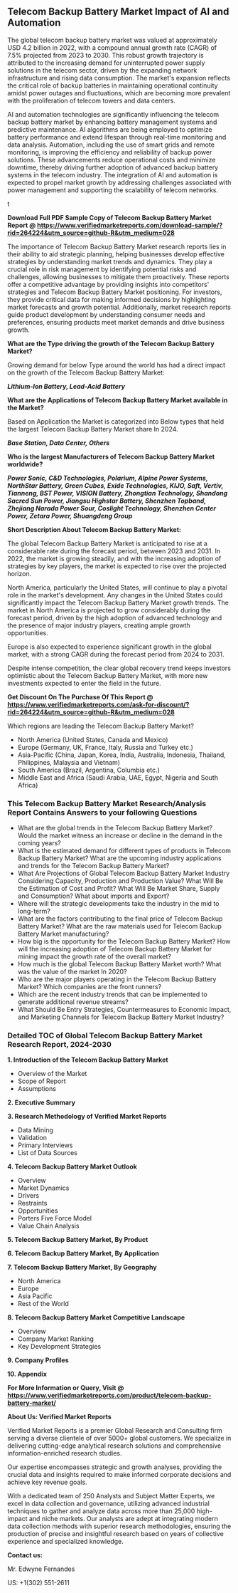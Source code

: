 <h2>Telecom Backup Battery Market Impact of AI and Automation</h2><p>The global telecom backup battery market was valued at approximately USD 4.2 billion in 2022, with a compound annual growth rate (CAGR) of 7.5% projected from 2023 to 2030. This robust growth trajectory is attributed to the increasing demand for uninterrupted power supply solutions in the telecom sector, driven by the expanding network infrastructure and rising data consumption. The market's expansion reflects the critical role of backup batteries in maintaining operational continuity amidst power outages and fluctuations, which are becoming more prevalent with the proliferation of telecom towers and data centers.</p><p>AI and automation technologies are significantly influencing the telecom backup battery market by enhancing battery management systems and predictive maintenance. AI algorithms are being employed to optimize battery performance and extend lifespan through real-time monitoring and data analysis. Automation, including the use of smart grids and remote monitoring, is improving the efficiency and reliability of backup power solutions. These advancements reduce operational costs and minimize downtime, thereby driving further adoption of advanced backup battery systems in the telecom industry. The integration of AI and automation is expected to propel market growth by addressing challenges associated with power management and supporting the scalability of telecom networks.</p>t</p><p id="" class=""><strong>Download Full PDF Sample Copy of Telecom Backup Battery Market Report @ <a href="https://www.verifiedmarketreports.com/download-sample/?rid=264224&utm_source=github-R&utm_medium=028" target="_blank">https://www.verifiedmarketreports.com/download-sample/?rid=264224&utm_source=github-R&utm_medium=028</a></strong></p><p>The importance of&nbsp;Telecom Backup Battery Market research reports lies in their ability to aid strategic planning, helping businesses develop effective strategies by understanding market trends and dynamics. They play a crucial role in risk management by identifying potential risks and challenges, allowing businesses to mitigate them proactively. These reports offer a competitive advantage by providing insights into competitors' strategies and Telecom Backup Battery Market positioning. For investors, they provide critical data for making informed decisions by highlighting market forecasts and growth potential. Additionally, market research reports guide product development by understanding consumer needs and preferences, ensuring products meet market demands and drive business growth.</p><p><strong>What are the&nbsp;Type driving the growth of the Telecom Backup Battery Market?</strong></p><p id="" class="">Growing demand for below Type around the world has had a direct impact on the growth of the Telecom Backup Battery Market:</p><em><strong>Lithium-Ion Battery, Lead-Acid Battery</strong></em></p><strong>What are the&nbsp;Applications&nbsp;of Telecom Backup Battery Market available in the Market?</strong></p><p id="" class="">Based on Application the Market is categorized into Below types that held the largest Telecom Backup Battery Market share In 2024.</p><em><strong>Base Station, Data Center, Others</strong></em></p><strong>Who is the largest Manufacturers of Telecom Backup Battery Market worldwide?</strong></p><p><em><strong>Power Sonic, C&D Technologies, Polarium, Alpine Power Systems, NorthStar Battery, Green Cubes, Exide Technologies, KIJO, Saft, Vertiv, Tianneng, BST Power, VISION Battery, Zhongtian Technology, Shandong Sacred Sun Power, Jiangsu Highstar Battery, Shenzhen Topband, Zhejiang Narada Power Sour, Coslight Technology, Shenzhen Center Power, Zetara Power, Shuangdeng Group</strong></em></p><p id="" class=""><strong>Short Description About Telecom Backup Battery Market:</strong></p><p>The global Telecom Backup Battery Market is anticipated to rise at a considerable rate during the forecast period, between 2023 and 2031. In 2022, the market is growing steadily, and with the increasing adoption of strategies by key players, the market is expected to rise over the projected horizon.</p><p>North America, particularly the United States, will continue to play a pivotal role in the market's development. Any changes in the United States could significantly impact the Telecom Backup Battery Market growth trends. The market in North America is projected to grow considerably during the forecast period, driven by the high adoption of advanced technology and the presence of major industry players, creating ample growth opportunities.</p><p>Europe is also expected to experience significant growth in the global market, with a strong CAGR during the forecast period from 2024 to 2031.</p><p>Despite intense competition, the clear global recovery trend keeps investors optimistic about the Telecom Backup Battery Market, with more new investments expected to enter the field in the future.</p><p id="" class=""><strong>Get Discount On The Purchase Of This Report @ <a href="https://www.verifiedmarketreports.com/ask-for-discount/?rid=264224&utm_source=github-R&utm_medium=028" target="_blank">https://www.verifiedmarketreports.com/ask-for-discount/?rid=264224&utm_source=github-R&utm_medium=028</a></strong></p>Which regions are leading the Telecom Backup Battery Market?</p><ul><li>North America (United States, Canada and Mexico)</li><li>Europe (Germany, UK, France, Italy, Russia and Turkey etc.)</li><li>Asia-Pacific (China, Japan, Korea, India, Australia, Indonesia, Thailand, Philippines, Malaysia and Vietnam)</li><li>South America (Brazil, Argentina, Columbia etc.)</li><li>Middle East and Africa (Saudi Arabia, UAE, Egypt, Nigeria and South Africa)</li></ul><h3 id="" class="">This Telecom Backup Battery Market Research/Analysis Report Contains Answers to your following Questions</h3><ul><li>What are the global trends in the Telecom Backup Battery Market? Would the market witness an increase or decline in the demand in the coming years?</li><li>What is the estimated demand for different types of products in Telecom Backup Battery Market? What are the upcoming industry applications and trends for the Telecom Backup Battery Market?</li><li>What Are Projections of Global Telecom Backup Battery Market Industry Considering Capacity, Production and Production Value? What Will Be the Estimation of Cost and Profit? What Will Be Market Share, Supply and Consumption? What about imports and Export?</li><li>Where will the strategic developments take the industry in the mid to long-term?</li><li>What are the factors contributing to the final price of Telecom Backup Battery Market? What are the raw materials used for Telecom Backup Battery Market manufacturing?</li><li>How big is the opportunity for the Telecom Backup Battery Market? How will the increasing adoption of Telecom Backup Battery Market for mining impact the growth rate of the overall market?</li><li>How much is the global Telecom Backup Battery Market worth? What was the value of the market In 2020?</li><li>Who are the major players operating in the Telecom Backup Battery Market? Which companies are the front runners?</li><li>Which are the recent industry trends that can be implemented to generate additional revenue streams?</li><li>What Should Be Entry Strategies, Countermeasures to Economic Impact, and Marketing Channels for Telecom Backup Battery Market Industry?</li></ul><h3 id="" class="">Detailed TOC of Global Telecom Backup Battery Market Research Report, 2024-2030</h3><p id="" class=""><strong>1. Introduction of the Telecom Backup Battery Market</strong></p><ul><li>Overview of the Market</li><li>Scope of Report</li><li>Assumptions</li></ul><p id="" class=""><strong>2. Executive Summary</strong></p><p id="" class=""><strong>3. Research Methodology of Verified Market Reports</strong></p><ul><li>Data Mining</li><li>Validation</li><li>Primary Interviews</li><li>List of Data Sources</li></ul><p id="" class=""><strong>4. Telecom Backup Battery Market Outlook</strong></p><ul><li>Overview</li><li>Market Dynamics</li><li>Drivers</li><li>Restraints</li><li>Opportunities</li><li>Porters Five Force Model</li><li>Value Chain Analysis</li></ul><p id="" class=""><strong>5. Telecom Backup Battery Market, By Product</strong></p><p id="" class=""><strong>6. Telecom Backup Battery Market, By Application</strong></p><p id="" class=""><strong>7. Telecom Backup Battery Market, By Geography</strong></p><ul><li>North America</li><li>Europe</li><li>Asia Pacific</li><li>Rest of the World</li></ul><p id="" class=""><strong>8. Telecom Backup Battery Market Competitive Landscape</strong></p><ul><li>Overview</li><li>Company Market Ranking</li><li>Key Development Strategies</li></ul><p id="" class=""><strong>9. Company Profiles</strong></p><p id="" class=""><strong>10. Appendix</strong></p><p id="" class=""><strong>For More Information or Query, Visit @ <a href="https://www.verifiedmarketreports.com/product/telecom-backup-battery-market/" target="_blank">https://www.verifiedmarketreports.com/product/telecom-backup-battery-market/</a></strong></p><p id="" class=""><strong>About Us: Verified Market Reports</strong></p><p id="" class="">Verified Market Reports is a premier Global Research and Consulting firm serving a diverse clientele of over 5000+ global customers. We specialize in delivering cutting-edge analytical research solutions and comprehensive information-enriched research studies.</p><p id="" class="">Our expertise encompasses strategic and growth analyses, providing the crucial data and insights required to make informed corporate decisions and achieve key revenue goals.</p><p id="" class="">With a dedicated team of 250 Analysts and Subject Matter Experts, we excel in data collection and governance, utilizing advanced industrial techniques to gather and analyze data across more than 25,000 high-impact and niche markets. Our analysts are adept at integrating modern data collection methods with superior research methodologies, ensuring the production of precise and insightful research based on years of collective experience and specialized knowledge.</p><p id="" class=""><strong>Contact us:</strong></p><p id="" class="">Mr. Edwyne Fernandes</p><p id="" class="">US: +1(302) 551-2611</p>